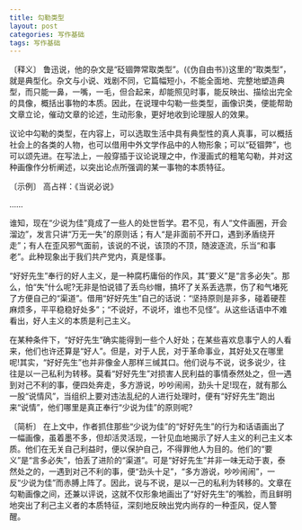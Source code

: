 ```yaml
---
title: 勾勒类型
layout: post
categories: 写作基础
tags: 写作基础
---
```


〔释义〕 鲁迅说，他的杂文是“砭锢弊常取类型”。(《伪自由书》)这里的“取类型”，就是典型化。杂文与小说、戏剧不同，它篇幅短小，不能全面地、完整地塑造典型，而只能一鼻，一嘴，一毛，但合起来，却能照见时事，能反映出、描绘出完全的具像，概括出事物的本质。因此，在说理中勾勒一些类型，画像识类，便能帮助文章立论，催动文章的论述，生动形象，更好地收到论理服人的效果。

议论中勾勒的类型，在内容上，可以选取生活中具有典型性的真人真事，可以概括社会上的各类的人物，也可以借用中外文学作品中的人物形象；可以“砭锢弊”，也可以颂先进。在写法上，一般穿插于议论说理之中，作漫画式的粗笔勾勒，并对这种画像作分析阐述，以突出论点所强调的某一事物的本质特征。

〔示例〕 高占祥：《当说必说》

……

谁知，现在“少说为佳”竟成了一些人的处世哲学。君不见，有人“文件画圈，开会溜边”，发言只讲“万无一失”的原则话；有人“是非面前不开口，遇到矛盾绕开走”；有人在歪风邪气面前，该说的不说，该顶的不顶，随波逐流，乐当“和事老”。此种现象出于我们共产党内，真是怪事。

“好好先生”奉行的好人主义，是一种腐朽庸俗的作风，其“要义”是“言多必失”。那么，怕“失”什么呢?无非是怕说错了丢鸟纱帽，搞坏了关系丢选票，伤了和气堵死了方便自己的“渠道”。借用“好好先生”自己的话说：“坚持原则是非多，碰着硬茬麻烦多，平平稳稳好处多”；“不说好，不说坏，谁也不见怪”。从这些话语中不难看出，好人主义的本质是利己主义。

在某种条件下，“好好先生”确实能得到一些个人好处；在某些喜欢息事宁人的人看来，他们也许还算是“好人”。但是，对于人民，对于革命事业，其好处又在哪里呢!其实，“好好先生”也并非像金人那样三缄其口。他们说与不说，说多说少，往往是以一己私利为转移。莫看“好好先生”对损害人民利益的事情泰然处之，但一遇到对己不利的事，便四处奔走，多方游说，吵吵闹闹，劲头十足!现在，就有那么一股“说情风”，当组织上要对违法乱纪的人进行处理时，便有“好好先生”跑出来“说情”，他们哪里是真正奉行“少说为佳”的原则呢?

〔简析〕 在上文中，作者抓住那些“少说为佳”的“好好先生”的行为和话语画出了一幅画像，虽着墨不多，但却活灵活现，一针见血地揭示了好人主义的利己主义本质。他们在无关自己利益时，便以保护自己，不得罪他人为目的。他们的“要义”是“言多必失”，怕丢了进阶的“渠道”。可是“好好先生”并非一味无动于衷，泰然处之的，一遇到对己不利的事，便“劲头十足”，“多方游说，吵吵闹闹”，一反“少说为佳”而赤膊上阵了。因此，说与不说，是以一己的私利为转移的。文章在勾勒画像之间，还兼以评说，这就不仅形象地画出了“好好先生”的嘴脸，而且鲜明地突出了利己主义者的本质特征，深刻地反映出党内尚存的一种歪风，促人警醒。 